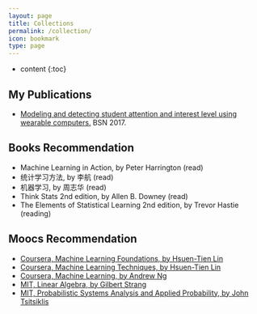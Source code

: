 ```yaml
---
layout: page
title: Collections
permalink: /collection/
icon: bookmark
type: page
---
```


* content
{:toc}

## My Publications
* [Modeling and detecting student attention and interest level using wearable computers.](http://jafari.tamu.edu/wp-content/uploads/2017/06/Ziwei_BSN_2017.pdf) BSN 2017.

## Books Recommendation
* Machine Learning in Action, by Peter Harrington (read)
* 统计学习方法, by 李航 (read)
* 机器学习, by 周志华 (read)
* Think Stats 2nd edition, by Allen B. Downey (read)
* The Elements of Statistical Learning 2nd edition, by Trevor Hastie (reading)

## Moocs Recommendation
* [Coursera, Machine Learning Foundations, by Hsuen-Tien Lin](https://www.youtube.com/playlist?list=PLXVfgk9fNX2I7tB6oIINGBmW50rrmFTqf)
* [Coursera, Machine Learning Techniques, by Hsuen-Tien Lin](https://www.youtube.com/playlist?list=PLXVfgk9fNX2IQOYPmqjqWsNUFl2kpk1U2)
* [Coursera, Machine Learning, by Andrew Ng](https://www.coursera.org/learn/machine-learning)
* [MIT, Linear Algebra, by Gilbert Strang](https://ocw.mit.edu/courses/mathematics/18-06-linear-algebra-spring-2010/)
* [MIT, Probabilistic Systems Analysis and Applied Probability, by John Tsitsiklis](https://ocw.mit.edu/courses/electrical-engineering-and-computer-science/6-041-probabilistic-systems-analysis-and-applied-probability-fall-2010/)